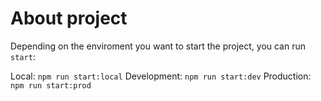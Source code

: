 # About project

Depending on the enviroment you want to start the project, you can run `start`:

Local: `npm run start:local`
Development: `npm run start:dev`
Production: `npm run start:prod`

